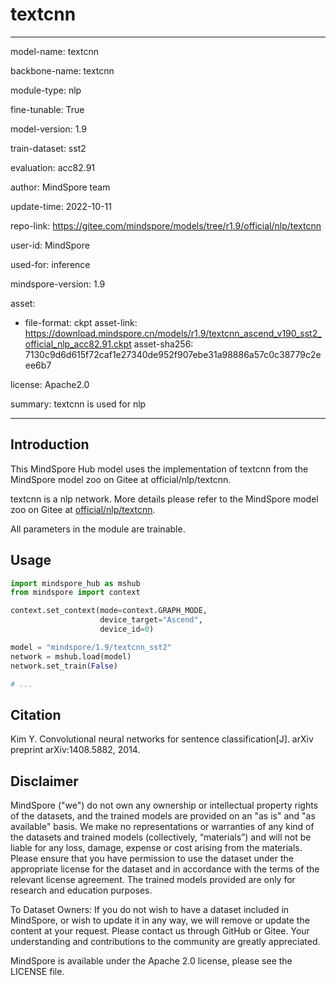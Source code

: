 # textcnn

---

model-name: textcnn

backbone-name: textcnn

module-type: nlp

fine-tunable: True

model-version: 1.9

train-dataset: sst2

evaluation: acc82.91

author: MindSpore team

update-time: 2022-10-11

repo-link: <https://gitee.com/mindspore/models/tree/r1.9/official/nlp/textcnn>

user-id: MindSpore

used-for: inference

mindspore-version: 1.9

asset:

-
    file-format: ckpt
    asset-link: <https://download.mindspore.cn/models/r1.9/textcnn_ascend_v190_sst2_official_nlp_acc82.91.ckpt>
    asset-sha256: 7130c9d6d615f72caf1e27340de952f907ebe31a98886a57c0c38779c2eee6b7

license: Apache2.0

summary: textcnn is used for nlp

---

## Introduction

This MindSpore Hub model uses the implementation of textcnn from the MindSpore model zoo on Gitee at official/nlp/textcnn.

textcnn is a nlp network. More details please refer to the MindSpore model zoo on Gitee at [official/nlp/textcnn](https://gitee.com/mindspore/models/blob/r1.9/official/nlp/textcnn/README.md).

All parameters in the module are trainable.

## Usage

```python
import mindspore_hub as mshub
from mindspore import context

context.set_context(mode=context.GRAPH_MODE,
                    device_target="Ascend",
                    device_id=0)

model = "mindspore/1.9/textcnn_sst2"
network = mshub.load(model)
network.set_train(False)

# ...
```

## Citation

Kim Y. Convolutional neural networks for sentence classification[J]. arXiv preprint arXiv:1408.5882, 2014.

## Disclaimer

MindSpore ("we") do not own any ownership or intellectual property rights of the datasets, and the trained models are provided on an "as is" and "as available" basis. We make no representations or warranties of any kind of the datasets and trained models (collectively, “materials”) and will not be liable for any loss, damage, expense or cost arising from the materials. Please ensure that you have permission to use the dataset under the appropriate license for the dataset and in accordance with the terms of the relevant license agreement. The trained models provided are only for research and education purposes.

To Dataset Owners: If you do not wish to have a dataset included in MindSpore, or wish to update it in any way, we will remove or update the content at your request. Please contact us through GitHub or Gitee. Your understanding and contributions to the community are greatly appreciated.

MindSpore is available under the Apache 2.0 license, please see the LICENSE file.
